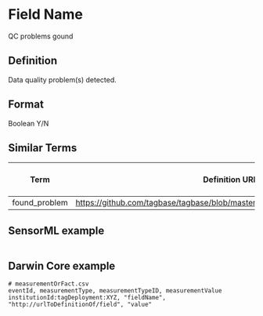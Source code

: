 # Field Name
QC problems gound

## Definition 
Data quality problem(s) detected.

## Format
Boolean Y/N

## Similar Terms 
|Term|Definition URL|Source Vocabulary Publisher/Creator|
|----|----------|-----------------|
|found_problem|https://github.com/tagbase/tagbase/blob/master/eTagMetadataInventory.csv#L137|Tagbase|

## SensorML example
```xml

```
## Darwin Core example
```csv
# measurementOrFact.csv
eventId, measurementType, measurementTypeID, measurementValue
institutionId:tagDeployment:XYZ, "fieldName", "http://urlToDefinitionOf/field", "value"
```
